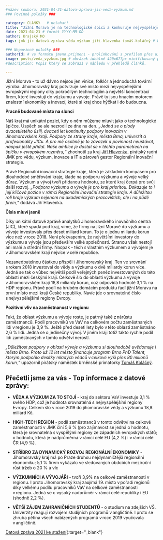 ```yaml
---
#název souboru: 2021-04-21-datova-zprava-jic-veda-vyzkum.md
### Povinné položky ###

category: CLANKY   # nešahat!
title: "Jižní Morava je na technologické špici a konkuruje nejvyspělejším evropským regionům"
date: 2021-04-21 # formát YYYY-MM-DD
author: Krajský MO
tags: jmk jic datová-zpráva věda výzkum jiří-hlavenka tomáš-koláčný # kategorie odděleny mezerami, např. volby zemědělství životní-prostředí piráti (viz https://jihomoravsky.pirati.cz/tags/)

### Nepovinné položky ###
authorId: # ve formátu jmeno.prijmeni - prolinkování s profilem přes uid
image: posts/veda_vyzkum.jpg # obrázek ideálně 420x677px minifikovaný přes https://tinypng.com/
#description: Popis který se zobrazí v náhledu v přehledů článků.

---
```


Jižní Morava - to už dávno nejsou jen vinice, folklór a jednoduchá tovární výroba. Jihomoravský kraj potvrzuje své místo mezi nejvyspělejšími evropskými regiony díky pokročilým technologiím a největší koncentrací firem, které investují do výzkumu a vývoje. Právě ty jsou hnacím motorem znalostní ekonomiky a inovací, které si kraj chce hýčkat i do budoucna. 
 
**Pracně budované místo na slunci**
 
Náš kraj má unikátní pozici, kdy o něm můžeme mluvit jako o technologické špičce. Úspěch se ale nezrodil ze dne na den. *„Jedná se o plody dvacetiletého úsilí, dvaceti let kontinuity podpory inovacím v Jihomoravském kraji. Podpory ze strany kraje, města Brna, univerzit a profesionality JICu. A pro mě osobně je to závazek a povinnost neustávat, naopak ještě přidat. Naše ambice je dostat se v těchto parametrech na špičku v evropském rozměru,“* zhodnotil za kraj [Jiří Hlavenka](https://jihomoravsky.pirati.cz/lide/jiri-hlavenka), pirátský radní JMK pro vědu, výzkum, inovace a IT a zároveň gestor Regionální inovační strategie. 

Právě Regionální inovační strategie kraje, která je základním kompasem pro dlouhodobé směřování kraje, klade na podporu výzkumu a vývoje velký důraz. Výzkum a vývoj tvoří přidanou hodnotu, ze které kraj čerpá pro svůj další rozvoj. *„Podpora výzkumu a vývoje je pro kraj prioritou. Dokazuje to i její klíčová pozice v rámci Regionální inovační strategie kraje. A důležitou roli hraje výzkum nejenom na akademických pracovištích, ale i na půdě firem,“* dodává Jiří Hlavenka.
 
**Čísla mluví jasně**
 
Díky unikátní datové zprávě analytiků Jihomoravského inovačního centra (JIC), které spadá pod kraj, víme, že firmy na jižní Moravě do výzkumu a vývoje investovaly přes deset miliard korun. To je o jednu miliardu korun více než v roce 2018. Není překvapením, že největšími investory do výzkumu a vývoje jsou především velké společnosti. Stranou však nestojí ani malé a střední firmy. Naopak - těch s vlastním výzkumem a vývojem je v Jihomoravském kraji nejvíce v celé republice. 
 
Nezanedbatelnou částkou přispěl i Jihomoravský kraj. Ten ve srovnání s rokem 2018 investoval do vědy a výzkumu o dvě miliardy korun více. Jedná se tak o vůbec největší podíl veřejných peněz investovaných do této oblasti mezi českými kraji. Celkově šlo do oblasti výzkumu a vývoje v Jihomoravském kraji 18,8 miliardy korun, což odpovídá hodnotě 3,1 % na HDP regionu. Právě podíl na hrubém domácím produktu řadí jižní Moravu na první místo mezi kraji České republiky. Navíc jde o srovnatelné číslo s nejvyspělejšími regiony Evropy.
 
**Pozitivní vliv na zaměstnanost v regionu**
 
Fakt, že oblast výzkumu a vývoje roste, je patrný také z nárůstu zaměstnanců. Podíl pracovníků ve VaV na celkovém počtu zaměstnaných lidí v regionu je 3,9 %. Ještě před deseti lety bylo v této oblasti zaměstnáno 2,6 % lidí. Jedná se o jedinečný vývoj. V jiném kraji totiž takto rychle podíl lidí zaměstnaných v tomto odvětví nerostl. 

*„Důležitost podpory v oblasti vývoje a výzkumu si dlouhodobě uvědomuje i město Brno. Proto už 12 let město financuje program Brno PhD Talent, kterým podpořilo desítky mladých vědců v celkové výši přes 80 milionů korun,“* upozornil pirátský náměstek brněnské primátorky [Tomáš Koláčný](https://jihomoravsky.pirati.cz/lide/tomas-kolacny).

## Přečetli jsme za vás - Top informace z datové zprávy:

- **VĚDA A VÝZKUM ZA TO STOJÍ** - kraj do sektoru VaV investuje 3,1 % svého HDP, což je hodnota srovnatelná s nejvyspělejšími regiony Evropy. Celkem šlo v roce 2019 do jihomoravské vědy a výzkumu 18,8 miliard Kč.
 
- **HIGH-TECH REGION** - podíl zaměstnanců v tomto odvětví na celkové zaměstnanosti v JMK činí 5,6 % (pro zajímavost se jedná o hodnotu, která je srovnatelná s vyspělými regiony ze západních evropských států; o hodnotu, která je nadprůměrná v rámci celé EU (4,2 %) i v rámci celé ČR (4,9 %).
 
- **STŘÍBRO ZA DYNAMICKÝ ROZVOJ REGIONÁLNÍ EKONOMIKY** - Jihomoravský kraj má po Praze druhou nejdynamičtější regionální ekonomiku; 5,1 % firem vykázalo ve sledovaných obdobích meziroční růst tržeb o 20 % a víc
 
- **VÝZKUMNÍCI A VÝVOJÁŘI** - tvoří 3,9% na celkové zaměstnanosti v regionu. I proto Jihomoravský kraj zaujímá 19. místo v pořadí regionů díky velkému podílu pracovníků VaV na celkové zaměstnanosti v regionu. Jedná se o vysoký nadprůměr v rámci celé republiky i EU (shodně 2,2 %).
 
- **VĚTŠÍ ZÁJEM ZAHRANIČNÍCH STUDENTŮ** - o studium na zdejších VŠ. Univerzity reagují rozvojem studijních programů v angličtině. I proto se zhruba pětina všech nabízených programů v roce 2019 vyučovala v angličtině. 

[Datová zpráva 2021 ke stažení](https://brnoregion.brandcloud.pro/#/document/35379/103833){:target="_blank"}
